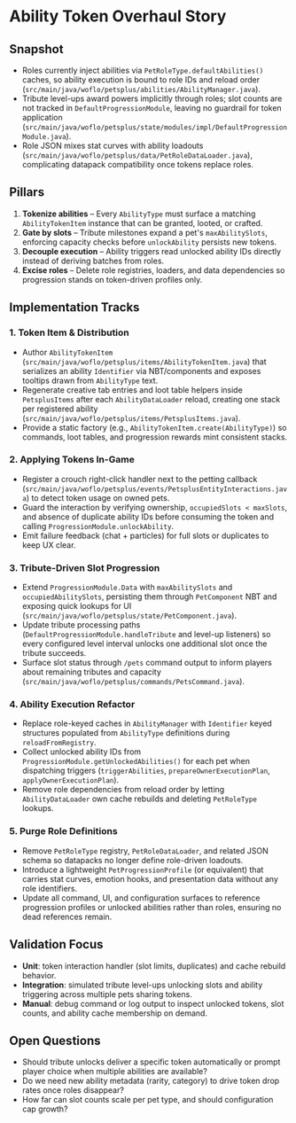 # Ability Token Overhaul Story

## Snapshot
- Roles currently inject abilities via `PetRoleType.defaultAbilities()` caches, so ability execution is bound to role IDs and reload order (`src/main/java/woflo/petsplus/abilities/AbilityManager.java`).
- Tribute level-ups award powers implicitly through roles; slot counts are not tracked in `DefaultProgressionModule`, leaving no guardrail for token application (`src/main/java/woflo/petsplus/state/modules/impl/DefaultProgressionModule.java`).
- Role JSON mixes stat curves with ability loadouts (`src/main/java/woflo/petsplus/data/PetRoleDataLoader.java`), complicating datapack compatibility once tokens replace roles.

## Pillars
1. **Tokenize abilities** – Every `AbilityType` must surface a matching `AbilityTokenItem` instance that can be granted, looted, or crafted.
2. **Gate by slots** – Tribute milestones expand a pet's `maxAbilitySlots`, enforcing capacity checks before `unlockAbility` persists new tokens.
3. **Decouple execution** – Ability triggers read unlocked ability IDs directly instead of deriving batches from roles.
4. **Excise roles** – Delete role registries, loaders, and data dependencies so progression stands on token-driven profiles only.

## Implementation Tracks
### 1. Token Item & Distribution
- Author `AbilityTokenItem` (`src/main/java/woflo/petsplus/items/AbilityTokenItem.java`) that serializes an ability `Identifier` via NBT/components and exposes tooltips drawn from `AbilityType` text.
- Regenerate creative tab entries and loot table helpers inside `PetsplusItems` after each `AbilityDataLoader` reload, creating one stack per registered ability (`src/main/java/woflo/petsplus/items/PetsplusItems.java`).
- Provide a static factory (e.g., `AbilityTokenItem.create(AbilityType)`) so commands, loot tables, and progression rewards mint consistent stacks.

### 2. Applying Tokens In-Game
- Register a crouch right-click handler next to the petting callback (`src/main/java/woflo/petsplus/events/PetsplusEntityInteractions.java`) to detect token usage on owned pets.
- Guard the interaction by verifying ownership, `occupiedSlots < maxSlots`, and absence of duplicate ability IDs before consuming the token and calling `ProgressionModule.unlockAbility`.
- Emit failure feedback (chat + particles) for full slots or duplicates to keep UX clear.

### 3. Tribute-Driven Slot Progression
- Extend `ProgressionModule.Data` with `maxAbilitySlots` and `occupiedAbilitySlots`, persisting them through `PetComponent` NBT and exposing quick lookups for UI (`src/main/java/woflo/petsplus/state/PetComponent.java`).
- Update tribute processing paths (`DefaultProgressionModule.handleTribute` and level-up listeners) so every configured level interval unlocks one additional slot once the tribute succeeds.
- Surface slot status through `/pets` command output to inform players about remaining tributes and capacity (`src/main/java/woflo/petsplus/commands/PetsCommand.java`).

### 4. Ability Execution Refactor
- Replace role-keyed caches in `AbilityManager` with `Identifier` keyed structures populated from `AbilityType` definitions during `reloadFromRegistry`.
- Collect unlocked ability IDs from `ProgressionModule.getUnlockedAbilities()` for each pet when dispatching triggers (`triggerAbilities`, `prepareOwnerExecutionPlan`, `applyOwnerExecutionPlan`).
- Remove role dependencies from reload order by letting `AbilityDataLoader` own cache rebuilds and deleting `PetRoleType` lookups.

### 5. Purge Role Definitions
- Remove `PetRoleType` registry, `PetRoleDataLoader`, and related JSON schema so datapacks no longer define role-driven loadouts.
- Introduce a lightweight `PetProgressionProfile` (or equivalent) that carries stat curves, emotion hooks, and presentation data without any role identifiers.
- Update all command, UI, and configuration surfaces to reference progression profiles or unlocked abilities rather than roles, ensuring no dead references remain.

## Validation Focus
- **Unit**: token interaction handler (slot limits, duplicates) and cache rebuild behavior.
- **Integration**: simulated tribute level-ups unlocking slots and ability triggering across multiple pets sharing tokens.
- **Manual**: debug command or log output to inspect unlocked tokens, slot counts, and ability cache membership on demand.

## Open Questions
- Should tribute unlocks deliver a specific token automatically or prompt player choice when multiple abilities are available?
- Do we need new ability metadata (rarity, category) to drive token drop rates once roles disappear?
- How far can slot counts scale per pet type, and should configuration cap growth?
